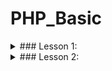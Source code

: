# PHP_Basic

<details><summary> ### Lesson 1: </summary>

For local web development, I utilize the XAMPP software. To configure my local server, I made adjustments to the Apache configuration files.

1. **Modifying the `httpd-vhosts.conf` file of Apache:**

   ```Bash
   C:\xampp\apache\conf\extra\httpd-vhosts.conf
   ```

   I specified a new configuration for virtual hosts in this file, allowing my local server to handle requests for my project.

2. **Adding entries to the `hosts` file:**
   Additionally, I added corresponding entries to the hosts file so that my computer can resolve domain names at the local level.

```Bash
127.0.0.1 PHP_Basic
127.0.0.1 www.PHP_Basic
```

    Now, when I enter PHP_Basic/ in the browser's address bar, I can access my project on the local server.

3. **PHP Block:**
   To write PHP code, it is necessary to begin the block with the `<?php` tag and close it with `?>` at the end if the file contains code other than PHP. The echo command is used to output data to the terminal.

</details>

<details><summary> ### Lesson 2: </summary>
`<?= ?>` This option is used if one expression is being made.
`mt_rand(0,1)` Random library
Comments in php
`//` , `#` - one-line comments
`/* */` - multi-line comments
</details>